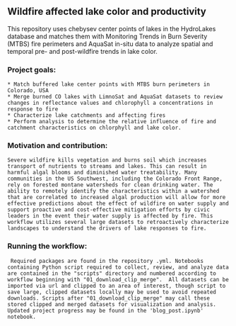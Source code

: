 
## Wildfire affected lake color and productivity

This repository uses chebysev center points of lakes in the HydroLakes database and matches them with Monitoring Trends in Burn Severity (MTBS) fire perimeters and AquaSat in-situ data to analyze spatial and temporal pre- and post-wildfire trends in lake color.

### Project goals:
    
    * Match buffered lake center points with MTBS burn perimeters in Colorado, USA
    * Merge burned CO lakes with LimnoSat and AquaSat datasets to review changes in reflectance values and chlorophyll a concentrations in response to fire
    * Characterize lake catchments and affecting fires
    * Perform analysis to determine the relative influence of fire and catchment characteristics on chlorphyll and lake color. 
    
### Motivation and contribution:
    
    Severe wildfire kills vegetation and burns soil which increases transport of nutrients to streams and lakes. This can result in harmful algal blooms and diminished water treatability. Many communities in the US Southwest, including the Colorado Front Range, rely on forested montane watersheds for clean drinking water. The ability to remotely identify the characteristics within a watershed that are correlated to increased algal production will allow for more effective predictions about the effect of wildfire on water supply and support proactive and cost-effective mitigation efforts by civic leaders in the event their water supply is affected by fire. This workflow utilizes several large datasets to retroactively characterize landscapes to understand the drivers of lake responses to fire.

### Running the workflow:
    
     Required packages are found in the repository .yml. Notebooks containing Python script required to collect, review, and analyze data are contained in the "scripts" directory and numbered according to workflow beginning with "01_download_clip_merge".  All datasets can be imported via url and clipped to an area of interest, though script to save large, clipped datasets locally may be used to avoid repeated downloads. Scripts after "01_download_clip_merge" may call these stored clipped and merged datasets for visualization and analysis. Updated project progress may be found in the 'blog_post.ipynb' notebook.
     
     
    